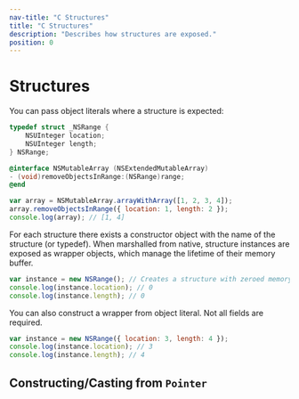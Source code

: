 ```yaml
---
nav-title: "C Structures"
title: "C Structures"
description: "Describes how structures are exposed."
position: 0
---
```


# Structures

You can pass object literals where a structure is expected:
```objective-c
typedef struct _NSRange {
    NSUInteger location;
    NSUInteger length;
} NSRange;

@interface NSMutableArray (NSExtendedMutableArray)
- (void)removeObjectsInRange:(NSRange)range;
@end
```
```javascript
var array = NSMutableArray.arrayWithArray([1, 2, 3, 4]);
array.removeObjectsInRange({ location: 1, length: 2 });
console.log(array); // [1, 4]
```

For each structure there exists a constructor object with the name of the structure (or typedef). When marshalled from native, structure instances are exposed as wrapper objects, which manage the lifetime of their memory buffer.

```javascript
var instance = new NSRange(); // Creates a structure with zeroed memory
console.log(instance.location); // 0
console.log(instance.length); // 0
```

You can also construct a wrapper from object literal. Not all fields are required.
```javascript
var instance = new NSRange({ location: 3, length: 4 });
console.log(instance.location); // 3
console.log(instance.length); // 4
```

## Constructing/Casting from `Pointer`
The struct constructor can be used to cast from [`Pointer`](C-Pointers.md) to structure instance.
```javascript
var size = interop.sizeof(NSRange);
var buffer = interop.alloc(size);

var struct1 = NSRange(buffer); // Does not create a copy
console.log(interop.handleof(struct1) === buffer); // true

var struct2 = new NSRange(buffer); // Creates a copy
console.log(interop.handleof(struct2) === buffer); // false
```

## Testing for Equality
To check if two structures are equal you can use: `<StructConstructor>.equals(a, b)`:
```javascript
console.log({ location: 0, length: 3 } === { location: 0, length: 3 }); // false
console.log(NSRange.equals({ location: 0, length: 3 }, { location: 0, length: 3 })); // true
```

This method performs deep equality for nested structures.

## `toString` and `toJSON`
To view the contents of the structure use `JSON.stringify()`.
```javascript
console.log(new NSRange().toString()); // "<struct NSRange: 0x7f9e1a497710>"
console.log(JSON.stringify(new NSRange())); // "{ location: 0, length: 0 }"
```

## Nested Structures Gotchas
Be careful when working with nested structures:

```objective-c
struct CGPoint {
    CGFloat x;
    CGFloat y;
};

struct CGSize {
    CGFloat width;
    CGFloat height;
};

struct CGRect {
    CGPoint origin;
    CGSize size;
};
```

```javascript
var rect = new CGRect();
rect.size.height = 3; // Doesn't work as expected
console.log(rect.size.height); // 0
```

A temporary `CGSize` is created and its height is set to 3. The size of the `rect` structure is still 0.

## Limitations
 * Structures with arrays are not supported.
